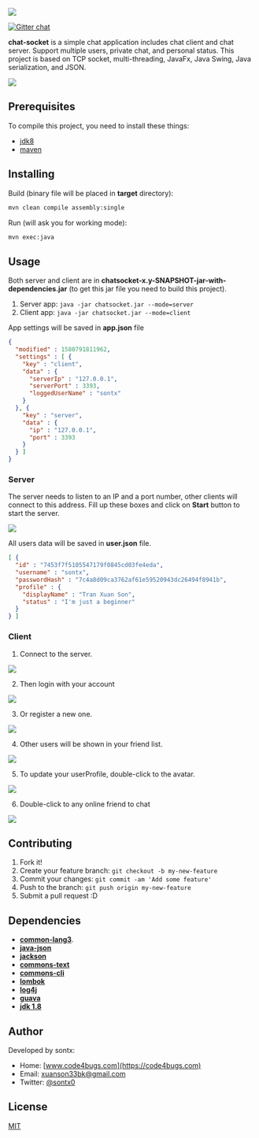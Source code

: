 ![](https://lh3.googleusercontent.com/-Zu1tFauo9r4/VuDuhO0cp_I/AAAAAAAAOHU/NqgaCg4tfso/s0/chat-socket-proj-banner.png)

[![Gitter chat](https://travis-ci.com/sontx/chat-socket.svg?branch=master)](https://travis-ci.com/sontx/chat-socket)

**chat-socket** is a simple chat application includes chat client and chat server.
Support multiple users, private chat, and personal status.
This project is based on TCP socket, multi-threading, JavaFx, Java Swing, Java serialization, and JSON.

<a href="https://youtu.be/tIEG-Q6liXw">
<img src="https://3.bp.blogspot.com/-4mgFXugXUps/WzcobCOOhOI/AAAAAAAAVOY/y9D8YMwETGUIrElK5rJy_XT2l_6iO1s7QCLcBGAs/s1600/client-friendlist.PNG">
</a>

## Prerequisites
To compile this project, you need to install these things:

- [jdk8](https://www.oracle.com/technetwork/java/javase/downloads/jdk8-downloads-2133151.html)
- [maven](https://maven.apache.org/download.cgi)

## Installing
Build (binary file will be placed in **target** directory):
```bash
mvn clean compile assembly:single
```

Run (will ask you for working mode):
```bash
mvn exec:java
```

## Usage
Both server and client are in **chatsocket-x.y-SNAPSHOT-jar-with-dependencies.jar** (to get this jar file you need to build this project).
1. Server app: `java -jar chatsocket.jar --mode=server`
2. Client app: `java -jar chatsocket.jar --mode=client`

App settings will be saved in **app.json** file
```json
{
  "modified" : 1580791811962,
  "settings" : [ {
    "key" : "client",
    "data" : {
      "serverIp" : "127.0.0.1",
      "serverPort" : 3393,
      "loggedUserName" : "sontx"
    }
  }, {
    "key" : "server",
    "data" : {
      "ip" : "127.0.0.1",
      "port" : 3393
    }
  } ]
}
``` 

### Server
The server needs to listen to an IP and a port number, other clients will connect to this address.
Fill up these boxes and click on **Start** button to start the server.

![](https://1.bp.blogspot.com/-kB7oA2W7bcc/WzcodYjgBtI/AAAAAAAAVOs/JBM-hmbCSoE9aWaZYSl77k0C0Ggm-kkZgCLcBGAs/s1600/server.PNG)

All users data will be saved in **user.json** file.
```json
[ {
  "id" : "7453f7f5105547179f0845cd03fe4eda",
  "username" : "sontx",
  "passwordHash" : "7c4a8d09ca3762af61e59520943dc26494f8941b",
  "profile" : {
    "displayName" : "Tran Xuan Son",
    "status" : "I'm just a beginner"
  }
} ]
```
### Client
1. Connect to the server.

![](https://3.bp.blogspot.com/-BfelkTjAyt0/WzcobEPCZ8I/AAAAAAAAVOc/NbLfhTq8yfYFisydCUs9KiessLw4w3P0ACLcBGAs/s1600/client-connection.PNG)

2. Then login with your account

![](https://4.bp.blogspot.com/-V-KG-eGL84Q/Wzcob9l9eII/AAAAAAAAVOg/3d5hNPowqdMVQSTa5MN7nwj-WgkO_k7dgCLcBGAs/s1600/client-login.PNG)

3. Or register a new one.

![](https://2.bp.blogspot.com/-j4opAkxDQPU/Wzcocwr_xPI/AAAAAAAAVOo/UYAr6J84gjIjYUwskm0oGJ3rBPda8ZWNwCLcBGAs/s1600/client-register.PNG)

4. Other users will be shown in your friend list.

![](https://3.bp.blogspot.com/-4mgFXugXUps/WzcobCOOhOI/AAAAAAAAVOY/y9D8YMwETGUIrElK5rJy_XT2l_6iO1s7QCLcBGAs/s1600/client-friendlist.PNG)

5. To update your userProfile, double-click to the avatar.

![](https://3.bp.blogspot.com/-CwPvtWoHAY4/WzcocQqJQAI/AAAAAAAAVOk/mfAu94v3EOwlxoqCxy8lYVmP593h_bXvQCLcBGAs/s1600/client-userProfile.PNG)

6. Double-click to any online friend to chat

![](https://1.bp.blogspot.com/-MrJ4UuYQk7Y/WzcobCL1rSI/AAAAAAAAVOU/1M8NUAGLMd8TqbU47dGvv--fFV0BYYENwCLcBGAs/s1600/client-chatting.PNG)

## Contributing
1. Fork it!
2. Create your feature branch: `git checkout -b my-new-feature`
3. Commit your changes: `git commit -am 'Add some feature'`
4. Push to the branch: `git push origin my-new-feature`
5. Submit a pull request :D

## Dependencies

 - [**common-lang3**](https://commons.apache.org/proper/commons-lang/).
 - [**java-json**](http://www.java2s.com/Code/Jar/j/Downloadjavajsonjar.htm)
 - [**jackson**](https://github.com/FasterXML/jackson)
 - [**commons-text**](https://commons.apache.org/proper/commons-text/)
 - [**commons-cli**](https://commons.apache.org/proper/commons-cli/)
 - [**lombok**](https://projectlombok.org/)
 - [**log4j**](https://logging.apache.org/log4j)
 - [**guava**](https://github.com/google/guava) 
 - [**jdk 1.8**](http://www.oracle.com/technetwork/java/javase/downloads/jdk8-downloads-2133151.html)

## Author
Developed by sontx:

 - Home: [www.code4bugs.com](https://code4bugs.com)
 - Email: <a href="mailto:xuanson33bk@gmail.com">xuanson33bk@gmail.com</a>
 - Twitter: [@sontx0](https://twitter.com/sontx0)

## License
[MIT](https://github.com/sontx/chat-socket/blob/master/LICENSE)
